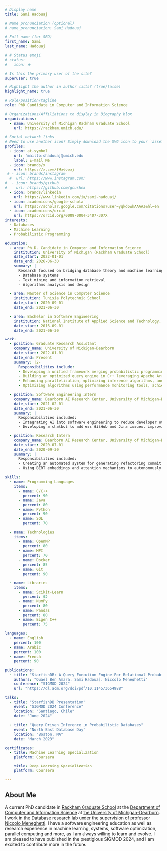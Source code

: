 ```yaml
---
# Display name
title: Sami Hadouaj

# Name pronunciation (optional)
# name_pronunciation: Sami Hadouaj

# Full name (for SEO)
first_name: Sami
last_name: Hadouaj

# # Status emoji
# status:
#   icon: ☕️

# Is this the primary user of the site?
superuser: true

# Highlight the author in author lists? (true/false)
highlight_name: true

# Role/position/tagline
role: PhD Candidate in Computer and Information Science

# Organizations/Affiliations to display in Biography blox
organizations:
  - name: University of Michigan Rackham Graduate School
    url: https://rackham.umich.edu/

# Social network links
# Need to use another icon? Simply download the SVG icon to your `assets/media/icons/` folder.
profiles:
  - icon: at-symbol
    url: 'mailto:shadouaj@umich.edu'
    label: E-mail Me
  - icon: brands/x
    url: https://x.com/SHadouaj
 # - icon: brands/instagram
  #  url: https://www.instagram.com/
#  - icon: brands/github
#    url: https://github.com/gcushen
  - icon: brands/linkedin
    url: https://www.linkedin.com/in/sami-hadouaj/
  - icon: academicons/google-scholar
    url: https://scholar.google.com/citations?user=yqkd6wkAAAAJ&hl=en
  - icon: academicons/orcid
    url: https://orcid.org/0009-0004-3407-307X
interests:
  - Databases
  - Machine Learning
  - Probabilistic Programming

education:
  - area: Ph.D. Candidate in Computer and Information Science
    institution: University of Michigan (Rackham Graduate School)
    date_start: 2022-01-01
    date_end: 2026-06-30
    summary: |
      Research focused on bridging database theory and machine learning algorithms. Courses included:
      - Database systems
      - Text mining and information retrieval
      - Algorithms analysis and design

  - area: Master of Science in Computer Science
    institution: Tunisia Polytechnic School
    date_start: 2020-09-01
    date_end: 2021-06-30

  - area: Bachelor in Software Engineering
    institution: National Institute of Applied Science and Technology, Tunisia
    date_start: 2016-09-01
    date_end: 2021-06-30

work:
  - position: Graduate Research Assistant
    company_name: University of Michigan-Dearborn
    date_start: 2022-01-01
    date_end: Present
    summary: |2-
      Responsibilities include:
      - Developing a unified framework merging probabilistic programming and databases for efficient statistical inference using MCMC sampling.
      - Building an optimized query engine in C++ leveraging Apache Arrow, JIT (ClangJIT), and parallel MCMC inference (OpenMP).
      - Enhancing parallelization, optimizing inference algorithms, and resolving race conditions, resulting in an 8x system performance increase.
      - Optimizing algorithms using performance monitoring tools, achieving a 50% performance increase with a collapsed variational inference algorithm.

  - position: Software Engineering Intern
    company_name: Dearborn AI Research Center, University of Michigan-Dearborn
    date_start: 2021-02-01
    date_end: 2021-06-30
    summary: |
      Responsibilities included:
      - Integrating AI into software engineering to reduce developer overhead and enhance productivity.
      - Developing a chatbot to address GitHub and Jira issues, improving software quality metrics.

  - position: Research Intern
    company_name: Dearborn AI Research Center, University of Michigan-Dearborn
    date_start: 2020-07-01
    date_end: 2020-09-30
    summary: |
      Responsibilities included:
      - Creating an automated system for generating refactoring commit messages.
      - Using BERT embeddings and attention mechanisms to autonomously generate descriptive GitHub commit messages, assisting developers.

skills:
  - name: Programming Languages
    items:
      - name: C/C++
        percent: 90
      - name: Java
        percent: 80
      - name: Python
        percent: 90
      - name: SQL
        percent: 70

  - name: Technologies
    items:
      - name: OpenMP
        percent: 80
      - name: MPI
        percent: 70
      - name: Docker
        percent: 85
      - name: Git
        percent: 90

  - name: Libraries
    items:
      - name: Scikit-Learn
        percent: 85
      - name: NumPy
        percent: 80
      - name: Pandas
        percent: 80
      - name: Eigen C++
        percent: 75

languages:
  - name: English
    percent: 100
  - name: Arabic
    percent: 100
  - name: French
    percent: 90

publications:
  - title: "StarfishDB: A Query Execution Engine For Relational Probabilistic Programming"
    authors: "Ouael Ben Amara, Sami Hadouaj, Niccolo Meneghetti"
    conference: "SIGMOD 2024"
    url: "https://dl.acm.org/doi/pdf/10.1145/3654988"

talks:
  - title: "StarfishDB Presentation"
    event: "SIGMOD 2024 Conference"
    location: "Santiago, Chile"
    date: "June 2024"

  - title: "Query Driven Inference in Probabilistic Databases"
    event: "North East Database Day"
    location: "Boston, MA"
    date: "March 2023"

certificates:
  - title: Machine Learning Specialization
    platform: Coursera

  - title: Deep Learning Specialization
    platform: Coursera

---
```


## About Me
A current PhD candidate in <a href="https://rackham.umich.edu/">Rackham Graduate School</a> at the 
<a href="https://umdearborn.edu/cecs/departments/computer-and-information-science">Department of Computer and Information Science</a> at 
<a href="https://umdearborn.edu/">the University of Michigan-Dearborn</a>. 
I work in the Database research lab under the supervision of professor
 <a href="https://www-personal.umd.umich.edu/~niccolom/">Niccolo Meneghetti</a>.
I have a software engineering education as well as research experience in machine learning, systems, software optimization, parallel computing and more, as I am always willing to learn and evolve.
I am pleased to have published in the prestigious SIGMOD 2024, and I am excited to contribute more in the future.